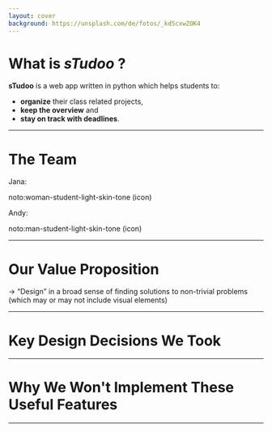 ```yaml
---
layout: cover
background: https://unsplash.com/de/fotos/_kd5cxwZOK4
---
```

# What is **_sTudoo_** ?

**sTudoo** is a web app written in python which helps students to: 
- **organize** their class related projects,
- **keep the overview** and
- **stay on track with deadlines**.

---

# The Team

Jana: 

noto:woman-student-light-skin-tone (icon)

Andy: 

noto:man-student-light-skin-tone (icon)

---

# Our Value Proposition

-> “Design” in a broad sense of finding solutions to non-trivial problems (which may or may not include visual elements)

---

# Key Design Decisions We Took

---

# Why We Won't Implement These Useful Features

---